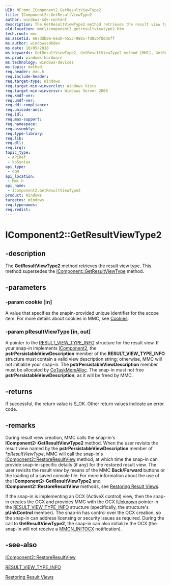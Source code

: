 ```yaml
---
UID: NF:mmc.IComponent2.GetResultViewType2
title: IComponent2::GetResultViewType2
author: windows-sdk-content
description: The GetResultViewType2 method retrieves the result view type. This method supersedes the IComponent::GetResultViewType method.
old-location: mmc\icomponent2_getresultviewtype2.htm
tech.root: mmc
ms.assetid: 687ddb0a-6e10-4553-9885-fd85bf8dd6ff
ms.author: windowssdkdev
ms.date: 10/05/2018
ms.keywords: GetResultViewType2, GetResultViewType2 method [MMC], GetResultViewType2 method [MMC],IComponent2 interface, IComponent2 interface [MMC],GetResultViewType2 method, IComponent2.GetResultViewType2, IComponent2::GetResultViewType2, _slate_icomponent2_getresultviewtype2, mmc.icomponent2_getresultviewtype2, mmc/IComponent2::GetResultViewType2
ms.prod: windows-hardware
ms.technology: windows-devices
ms.topic: method
req.header: mmc.h
req.include-header: 
req.target-type: Windows
req.target-min-winverclnt: Windows Vista
req.target-min-winversvr: Windows Server 2008
req.kmdf-ver: 
req.umdf-ver: 
req.ddi-compliance: 
req.unicode-ansi: 
req.idl: 
req.max-support: 
req.namespace: 
req.assembly: 
req.type-library: 
req.lib: 
req.dll: 
req.irql: 
topic_type:
 - APIRef
 - kbSyntax
api_type:
 - COM
api_location:
 - Mmc.h
api_name:
 - IComponent2.GetResultViewType2
product: Windows
targetos: Windows
req.typenames: 
req.redist: 
---
```


# IComponent2::GetResultViewType2


## -description


The 
<b>GetResultViewType2</b> method retrieves the result view type. This method supersedes the 
<a href="https://msdn.microsoft.com/d2575f79-d646-41b5-84a5-768402cfb826">IComponent::GetResultViewType</a> method.


## -parameters




### -param cookie [in]

A value that specifies the snapin-provided unique identifier for the scope item. For more details about cookies in MMC, see <a href="https://msdn.microsoft.com/3b48fb0b-d2c7-41e6-a5bf-277e6f92488b">Cookies</a>.


### -param pResultViewType [in, out]

A pointer to the 
<a href="https://msdn.microsoft.com/50357902-6999-4d65-8e12-81277b66d5ee">RESULT_VIEW_TYPE_INFO</a> structure for the result view. If your snap-in implements 
<a href="https://msdn.microsoft.com/b9e67a37-c09d-46f3-896f-e75122256812">IComponent2</a>, the <b>pstrPersistableViewDescription</b> member of the <b>RESULT_VIEW_TYPE_INFO</b> structure must contain a valid view description string; otherwise, MMC will not initialize your snap-in. The <b>pstrPersistableViewDescription</b> member must be allocated by 
<a href="_com_cotaskmemalloc">CoTaskMemAlloc</a>. The snap-in must not free <b>pstrPersistableViewDescription</b>, as it will be freed by MMC.


## -returns



If successful, the return value is S_OK. Other return values indicate an error code.




## -remarks



During result view creation, MMC calls the snap-in's <b>IComponent2::GetResultViewType2</b> method. When the user revisits the result view named by the <b>pstrPersistableViewDescription</b> member of *<i>pResultViewType</i>, MMC will call the snap-in's 
<a href="https://msdn.microsoft.com/fe9a71c7-eaa6-4479-8337-0746a784a57f">IComponent2::RestoreResultView</a> method, at which time the snap-in can provide snap-in-specific details (if any) for the restored result view. The user revisits the result view by means of the MMC <b>Back/Forward</b> buttons or the loading of a saved console file. For more information about the use of the <b>IComponent2::GetResultViewType2</b> and <b>IComponent2::RestoreResultView</b> methods, see 
<a href="https://msdn.microsoft.com/dee09c50-76f1-4186-846c-1cde3d05fd03">Restoring Result Views</a>.

If the snap-in is implementing an OCX (ActiveX control) view, then the snap-in creates the OCX and provides MMC with the OCX 
<a href="_com_iunknown">IUnknown</a> pointer in the <a href="https://msdn.microsoft.com/50357902-6999-4d65-8e12-81277b66d5ee">RESULT_VIEW_TYPE_INFO</a> structure (specifically, the structure's <b>pUnkControl</b> member). The snap-in has control over the OCX creation, so the snap-in can address licensing or security issues as required. During the call to 
<b>GetResultViewType2</b>, the snap-in can also initialize the OCX (the snap-in will not receive a <a href="https://msdn.microsoft.com/79256d4a-a936-419e-a953-80d743d05290">MMCN_INITOCX</a> notification).




## -see-also




<a href="https://msdn.microsoft.com/fe9a71c7-eaa6-4479-8337-0746a784a57f">IComponent2::RestoreResultView</a>



<a href="https://msdn.microsoft.com/50357902-6999-4d65-8e12-81277b66d5ee">RESULT_VIEW_TYPE_INFO</a>



<a href="https://msdn.microsoft.com/dee09c50-76f1-4186-846c-1cde3d05fd03">Restoring Result Views</a>
 

 

